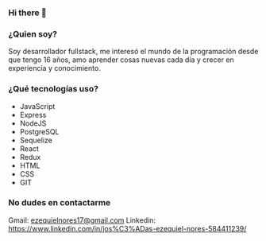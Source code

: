 ### Hi there 👋

<!--
**ezequielnores/ezequielnores** is a ✨ _special_ ✨ repository because its `README.md` (this file) appears on your GitHub profile.

Here are some ideas to get you started:

- 🔭 I’m currently working on ...
- 🌱 I’m currently learning ...
- 👯 I’m looking to collaborate on ...
- 🤔 I’m looking for help with ...
- 💬 Ask me about ...
- 📫 How to reach me: ...
- 😄 Pronouns: ...
- ⚡ Fun fact: ...
-->
### ¿Quien soy?
Soy desarrollador fullstack, me interesó el mundo de la programación desde que tengo 16 años, amo aprender cosas nuevas cada día y crecer en experiencia y conocimiento.

### ¿Qué tecnologías uso?
 - JavaScript
 - Express
 - NodeJS
 - PostgreSQL
 - Sequelize
 - React
 - Redux
 - HTML
 - CSS 
 - GIT

### No dudes en contactarme
Gmail: ezequielnores17@gmail.com
Linkedin: https://www.linkedin.com/in/jos%C3%ADas-ezequiel-nores-584411239/
